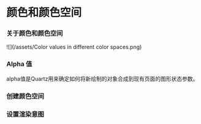 # 颜色和颜色空间

### 关于颜色和颜色空间

![](/assets/Color values in different color spaces.png)

### Alpha 值

alpha值是Quartz用来确定如何将新绘制的对象合成到现有页面的图形状态参数。

### 创建颜色空间

### 设置渲染意图




